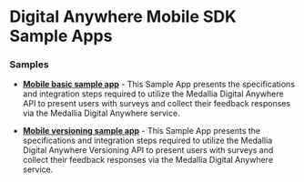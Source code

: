 Digital Anywhere Mobile SDK Sample Apps
===================================

### Samples

* **[Mobile basic sample app](https://github.com/medallia/Anywhere-SampleApps/tree/master/Mobile-Basic)** - This Sample App presents the specifications and integration steps required to utilize the Medallia Digital Anywhere API to present users with surveys and collect their feedback responses via the Medallia Digital Anywhere service.

* **[Mobile versioning sample app](https://github.com/medallia/Anywhere-SampleApps/tree/master/Mobile-Versioning)** - This Sample App presents the specifications and integration steps required to utilize the Medallia Digital Anywhere Versioning API to present users with surveys and collect their feedback responses via the Medallia Digital Anywhere service.


